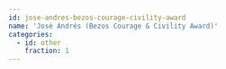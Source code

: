 ```yaml
---
id: jose-andres-bezos-courage-civility-award
name: 'José Andrés (Bezos Courage & Civility Award)'
categories:
  - id: other
    fraction: 1
---
```


